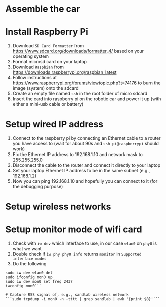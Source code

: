 # Assemble the car

# Install Raspberry Pi
1. Download `SD Card Formatter` from https://www.sdcard.org/downloads/formatter_4/ based on your operating system
2. Format microsd card on your laptop
3. Download `Raspbian` from https://downloads.raspberrypi.org/raspbian_latest
4. Follow instructions at https://www.raspberrypi.org/forums/viewtopic.php?t=74176 to burn the image (system) onto the sdcard
5. Create an empty file named `ssh` in the root folder of micro sdcard
6. Insert the card into raspberry pi on the robotic car and power it up (with either a mini-usb cable or battery)

# Setup wired IP address
1. Connect to the raspberry pi by connecting an Ethernet cable to a router you have access to (wait for about 90s and `ssh pi@raspberrypi` should work)
2. Fix the Ethernet IP address to 192.168.1.10 and network mask to 255.255.255.0
3. Disconnect the cable to the router and connect it directly to your laptop
4. Set your laptop Ethernet IP address to be in the same subnet (e.g., 192.168.1.2)
5. Now you can ping 192.168.1.10 and hopefully you can connect to it (for the debugging purpose)

# Setup wireless networks



# Setup monitor mode of wifi card
1. Check with `iw dev` which interface to use, in our case `wlan0` on `phy0` is what we want
2. Double check if `iw phy phy0 info` returns `monitor` in `Supported interface modes`
3. Do the following
```sudo iw phy phy0 interface add mon0 type monitor
sudo iw dev wlan0 del
sudo ifconfig mon0 up
sudo iw dev mon0 set freq 2437
iwconfig mon0```

# Capture RSS signal of, e.g., sandlab wireless network
```sudo tcpdump -i mon0 -n -tttt | grep sandlab | awk '{print $8}'```
